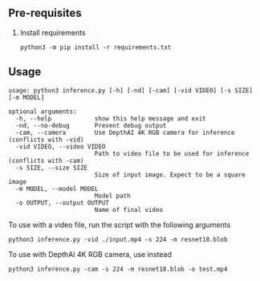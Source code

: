 ## Pre-requisites

1. Install requirements
   ```
   python3 -m pip install -r requirements.txt
   ```

## Usage

```
usage: python3 inference.py [-h] [-nd] [-cam] [-vid VIDEO] [-s SIZE] [-m MODEL]

optional arguments:
  -h, --help            show this help message and exit
  -nd, --no-debug       Prevent debug output
  -cam, --camera        Use DepthAI 4K RGB camera for inference (conflicts with -vid)
  -vid VIDEO, --video VIDEO
                        Path to video file to be used for inference (conflicts with -cam)
  -s SIZE, --size SIZE  
                        Size of input image. Expect to be a square image
  -m MODEL, --model MODEL 
                        Model path
  -o OUTPUT, --output OUTPUT
                        Name of final video
```

To use with a video file, run the script with the following arguments

```
python3 inference.py -vid ./input.mp4 -s 224 -m resnet18.blob
```

To use with DepthAI 4K RGB camera, use instead

```
python3 inference.py -cam -s 224 -m resnet18.blob -o test.mp4
``` 